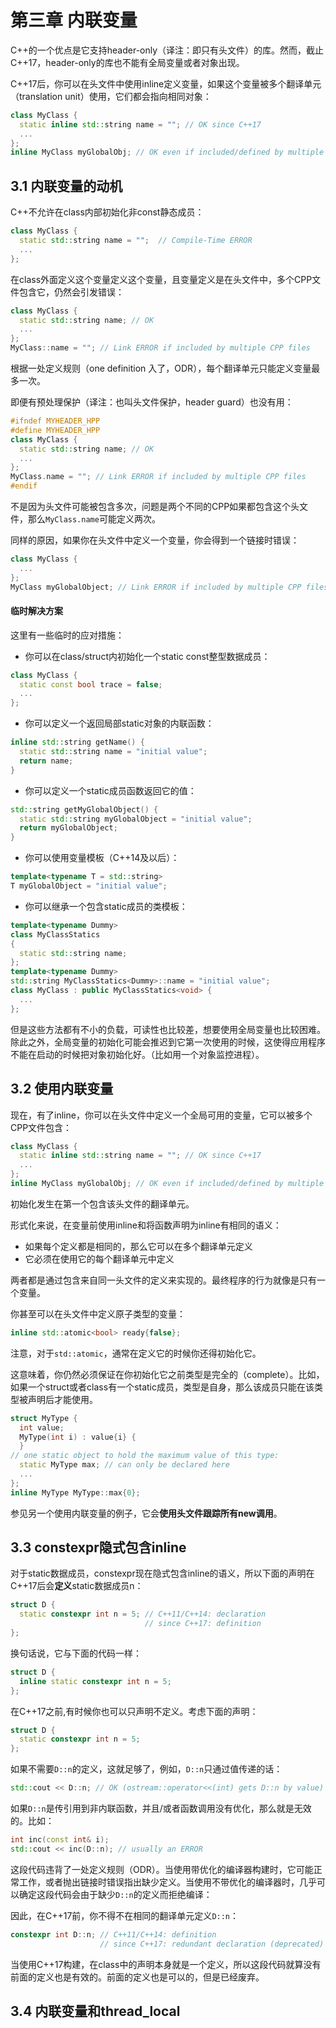 # 第三章 内联变量
C++的一个优点是它支持header-only（译注：即只有头文件）的库。然而，截止C++17，header-only的库也不能有全局变量或者对象出现。

C++17后，你可以在头文件中使用inline定义变量，如果这个变量被多个翻译单元（translation unit）使用，它们都会指向相同对象：
```cpp
class MyClass {
  static inline std::string name = ""; // OK since C++17
  ...
};
inline MyClass myGlobalObj; // OK even if included/defined by multiple CPP files
```

## 3.1 内联变量的动机
C++不允许在class内部初始化非const静态成员：
```cpp
class MyClass {
  static std::string name = "";  // Compile-Time ERROR
  ...
};
```
在class外面定义这个变量定义这个变量，且变量定义是在头文件中，多个CPP文件包含它，仍然会引发错误：
```cpp
class MyClass {
  static std::string name; // OK
  ...
};
MyClass::name = ""; // Link ERROR if included by multiple CPP files
```
根据一处定义规则（one definition 入了，ODR），每个翻译单元只能定义变量最多一次。

即便有预处理保护（译注：也叫头文件保护，header guard）也没有用：
```cpp
#ifndef MYHEADER_HPP
#define MYHEADER_HPP
class MyClass {
  static std::string name; // OK
  ...
};
MyClass.name = ""; // Link ERROR if included by multiple CPP files
#endif
```
不是因为头文件可能被包含多次，问题是两个不同的CPP如果都包含这个头文件，那么`MyClass.name`可能定义两次。

同样的原因，如果你在头文件中定义一个变量，你会得到一个链接时错误：
```cpp
class MyClass {
  ...
};
MyClass myGlobalObject; // Link ERROR if included by multiple CPP files
```
#### 临时解决方案
这里有一些临时的应对措施：
+ 你可以在class/struct内初始化一个static const整型数据成员：
```cpp
class MyClass {
  static const bool trace = false;
  ...
};
```
+ 你可以定义一个返回局部static对象的内联函数：
```cpp
inline std::string getName() {
  static std::string name = "initial value";
  return name;
}
```
+ 你可以定义一个static成员函数返回它的值：
```cpp
std::string getMyGlobalObject() {
  static std::string myGlobalObject = "initial value";
  return myGlobalObject;
}
```
+ 你可以使用变量模板（C++14及以后）：
```cpp
template<typename T = std::string>
T myGlobalObject = "initial value";
```
+ 你可以继承一个包含static成员的类模板：
```cpp
template<typename Dummy>
class MyClassStatics
{
  static std::string name;
};
template<typename Dummy>
std::string MyClassStatics<Dummy>::name = "initial value";
class MyClass : public MyClassStatics<void> {
  ...
};
```
但是这些方法都有不小的负载，可读性也比较差，想要使用全局变量也比较困难。除此之外，全局变量的初始化可能会推迟到它第一次使用的时候，这使得应用程序不能在启动的时候把对象初始化好。（比如用一个对象监控进程）。

## 3.2 使用内联变量
现在，有了inline，你可以在头文件中定义一个全局可用的变量，它可以被多个CPP文件包含：
```cpp
class MyClass {
  static inline std::string name = ""; // OK since C++17
  ...
};
inline MyClass myGlobalObj; // OK even if included/defined by multiple CPP files
```
初始化发生在第一个包含该头文件的翻译单元。

形式化来说，在变量前使用inline和将函数声明为inline有相同的语义：
+ 如果每个定义都是相同的，那么它可以在多个翻译单元定义
+ 它必须在使用它的每个翻译单元中定义

两者都是通过包含来自同一头文件的定义来实现的。最终程序的行为就像是只有一个变量。

你甚至可以在头文件中定义原子类型的变量：
```cpp
inline std::atomic<bool> ready{false};
```
注意，对于`std::atomic`，通常在定义它的时候你还得初始化它。

这意味着，你仍然必须保证在你初始化它之前类型是完全的（complete）。比如，如果一个struct或者class有一个static成员，类型是自身，那么该成员只能在该类型被声明后才能使用。
```cpp
struct MyType {
  int value;
  MyType(int i) : value{i} {
  }
// one static object to hold the maximum value of this type:
  static MyType max; // can only be declared here
  ...
};
inline MyType MyType::max{0};
```
参见另一个使用内联变量的例子，它会**使用头文件跟踪所有new调用**。

## 3.3 constexpr隐式包含inline
对于static数据成员，constexpr现在隐式包含inline的语义，所以下面的声明在C++17后会**定义**static数据成员n：
```cpp
struct D {
  static constexpr int n = 5; // C++11/C++14: declaration
                              // since C++17: definition
};
```
换句话说，它与下面的代码一样：
```cpp
struct D {
  inline static constexpr int n = 5;
};
```
在C++17之前,有时候你也可以只声明不定义。考虑下面的声明：
```cpp
struct D {
  static constexpr int n = 5;
};
```
如果不需要`D::n`的定义，这就足够了，例如，`D::n`只通过值传递的话：
```cpp
std::cout << D::n; // OK (ostream::operator<<(int) gets D::n by value)
```
如果`D::n`是传引用到非内联函数，并且/或者函数调用没有优化，那么就是无效的。比如：
```cpp
int inc(const int& i);
std::cout << inc(D::n); // usually an ERROR
```
这段代码违背了一处定义规则（ODR）。当使用带优化的编译器构建时，它可能正常工作，或者抛出链接时错误指出缺少定义。当使用不带优化的编译器时，几乎可以确定这段代码会由于缺少`D::n`的定义而拒绝编译：

因此，在C++17前，你不得不在相同的翻译单元定义`D::n`：
```cpp
constexpr int D::n; // C++11/C++14: definition
                    // since C++17: redundant declaration (deprecated)
```
当使用C++17构建，在class中的声明本身就是一个定义，所以这段代码就算没有前面的定义也是有效的。前面的定义也是可以的，但是已经废弃。

## 3.4 内联变量和thread_local
